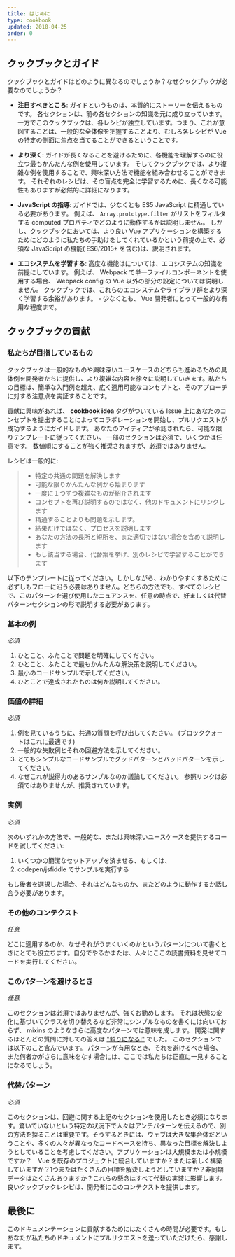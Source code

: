```yaml
---
title: はじめに
type: cookbook
updated: 2018-04-25
order: 0
---
```

## クックブックとガイド

クックブックとガイドはどのように異なるのでしょうか？なぜクックブックが必要なのでしょうか？

* **注目すべきところ**: ガイドというものは、本質的にストーリーを伝えるものです。 各セクションは、前の各セクションの知識を元に成り立っています。 一方でこのクックブックは、各レシピが独立しています。つまり、これが意図することは、一般的な全体像を把握することより、むしろ各レシピが Vue の特定の側面に焦点を当てることができるということです。

* **より深く**: ガイドが長くなることを避けるために、各機能を理解するのに役立つ最もかんたんな例を使用しています。 そしてクックブックでは、より複雑な例を使用することで、興味深い方法で機能を組み合わせることができます。 それぞれのレシピは、その盲点を完全に学習するために、長くなる可能性もありますが必然的に詳細になります。

* **JavaScript の指導**: ガイドでは、少なくとも ES5 JavaScript に精通している必要があります。 例えば、  `Array.prototype.filter` がリストをフィルタする computed プロパティでどのように動作するかは説明しません。 しかし、クックブックにおいては、より良い Vue アプリケーションを構築するためにどのように私たちの手助けをしてくれているかという前提の上で、必須な JavaScript の機能( ES6/2015+ を含む)は、説明されます。

* **エコシステムを学習する**: 高度な機能はについては、エコシステムの知識を前提にしています。 例えば、 Webpack で単一ファイルコンポーネントを使用する場合、 Webpack config の Vue 以外の部分の設定については説明しません。 クックブックでは、これらのエコシステムやライブラリ群をより深く学習する余裕があります。 - 少なくとも、 Vue 開発者にとって一般的な有用な程度まで。

## クックブックの貢献

### 私たちが目指しているもの

クックブックは一般的なものや興味深いユースケースのどちらも進めるための具体例を開発者たちに提供し、より複雑な内容を徐々に説明していきます。私たちの目標は、簡単な入門例を超え、広く適用可能なコンセプトと、そのアプローチに対する注意点を実証することです。

貢献に興味があれば、 **cookbook idea** タグがついている Issue 上にあなたのコンセプトを提出することによってコラボレーションを開始し、プルリクエストが成功するようにガイドします。 あなたのアイディアが承認されたら、可能な限りテンプレートに従ってください。 一部のセクションは必須で、いくつかは任意です。 数値順にすることが強く推奨されますが、必須ではありません。

レシピは一般的に:

> * 特定の共通の問題を解決します
> * 可能な限りかんたんな例から始まります
> * 一度に１つずつ複雑なものが紹介されます
> * コンセプトを再び説明するのではなく、他のドキュメントにリンクします
> * 精通することよりも問題を示します。
> * 結果だけではなく、プロセスを説明します
> * あなたの方法の長所と短所を、また適切ではない場合を含めて説明します
> * もし該当する場合、代替案を挙げ、別のレシピで学習することができます

以下のテンプレートに従ってください。しかしながら、わかりやすくするために必ずしもフローに沿う必要はありません。どちらの方法でも、すべてのレシピで、このパターンを選び使用したニュアンスを、任意の時点で、好ましくは代替パターンセクションの形で説明する必要があります。

### 基本の例

_必須_

1. ひとこと、ふたことで問題を明確にしてください。
2. ひとこと、ふたことで最もかんたんな解決策を説明してください。
3. 最小のコードサンプルで示してください。
4. ひとことで達成されたものは何か説明してください。

### 価値の詳細

_必須_

1. 例を見ているうちに、共通の質問を呼び出してください。 (ブロッククォートはこれに最適です)
2. 一般的な失敗例とそれの回避方法を示してください。
3. とてもシンプルなコードサンプルでグッドパターンとバッドパターンを示してください。
4. なぜこれが説得力のあるサンプルなのか議論してください。 参照リンクは必須ではありませんが、推奨されています。

### 実例

_必須_

次のいずれかの方法で、一般的な、または興味深いユースケースを提供するコードを試してください:

1. いくつかの簡潔なセットアップを済ませる、もしくは、
2. codepen/jsfiddle でサンプルを実行する

もし後者を選択した場合、それはどんなものか、またどのように動作するか話し合う必要があります。

### その他のコンテクスト

_任意_

どこに適用するのか、なぜそれがうまくいくのかというパターンについて書くときにとても役立ちます。自分でやるかまたは、人々にここの読書資料を見せてコードを実行してください。

### このパターンを避けるとき

_任意_

このセクションは必須ではありませんが、強くお勧めします。 それは状態の変化に基づいてクラスを切り替えるなど非常にシンプルなものを書くには向いておらず、 mixins のようなさらに高度なパターンでは意味を成します。 開発に関するほとんどの質問に対しての答えは ["頼りになる!"](https://codepen.io/rachsmith/pen/YweZbG) でした。 このセクションでは以下のこと含んでいます。 パターンが有用なとき、それを避けるべき場合、また何者かがさらに意味をなす場合には、ここでは私たちは正直に一見することになるでしょう。

### 代替パターン

_必須_

このセクションは、回避に関する上記のセクションを使用したとき必須になります。驚いていないという特定の状況下で人々はアンチパターンを伝えるので、別の方法を探ることは重要です。そうするときには、ウェブは大きな集合体だということや、多くの人々が異なったコードベースを持ち、異なった目標を解決しようとしていることを考慮してください。アプリケーションは大規模または小規模ですか？　Vue を既存のプロジェクトに統合していますか？または新しく構築していますか？1つまたはたくさんの目標を解決しようとしていますか？非同期データはたくさんありますか？これらの懸念はすべて代替の実装に影響します。良いクックブックレシピは、開発者にこのコンテクストを提供します。

## 最後に

このドキュメンテーションに貢献するためにはたくさんの時間が必要です。もしあなたが私たちのドキュメントにプルリクエストを送っていただけたら、感謝します。
